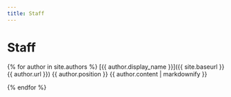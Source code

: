 ```yaml
---
title: Staff
---
```

Staff
=====

{% for author in site.authors %}
  [{{ author.display_name }}]({{ site.baseurl }}{{ author.url }})
  {{ author.position }}
  {{ author.content | markdownify }}

{% endfor %}
